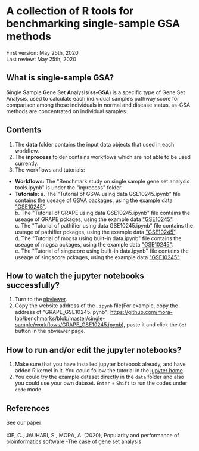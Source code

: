 # A collection of R tools for benchmarking single-sample GSA methods
First version: May 25th, 2020<br>
Last review: May 25th, 2020
## What is single-sample GSA?
**S**ingle **S**ample **G**ene **S**et **A**nalysis(**ss-GSA**) is a specific type of Gene Set Analysis, used to calculate each individual sample’s pathway score for comparison among those individuals in normal and disease status. ss-GSA methods are concentrated on individual samples.
## Contents
1. The **data** folder contains the input data objects that used in each workflow. <br>
2. The **inprocess** folder contains workflows which are not able to be used currently. <br>
3. The workflows and tutorials:
* **Workflows:**
The "Benchmark study on single sample gene set analysis tools.ipynb" is under the "inprocess" folder.
* **Tutorials:**
a. The "Tutorial of GSVA using data GSE10245.ipynb" file contains the useage of GSVA packages, using the example data ["GSE10245"](https://github.com/mora-lab/benchmarks/blob/master/single-sample/workflows/data/GSE10245.RDS). <br>
b. The "Tutorial of GRAPE using data GSE10245.ipynb" file contains the useage of GRAPE pckages, using the example data ["GSE10245"](https://github.com/mora-lab/benchmarks/blob/master/single-sample/workflows/data/GSE10245.RDS). <br>
c. The "Tutorial of pathifier using data GSE10245.ipynb" file contains the useage of pathifier pckages, using the example data ["GSE10245"](https://github.com/mora-lab/benchmarks/blob/master/single-sample/workflows/data/GSE10245.RDS). <br>
d. The "Tutorial of mogsa using built-in data.ipynb" file contains the useage of mogsa pckages, using the example data ["GSE10245"](https://github.com/mora-lab/benchmarks/blob/master/single-sample/workflows/data/GSE10245.RDS). <br>
e. The "Tutorial of singscore using built-in data.ipynb" file contains the useage of singscore pckages, using the example data ["GSE10245"](https://github.com/mora-lab/benchmarks/blob/master/single-sample/workflows/data/GSE10245.RDS). 

## How to watch the jupyter notebooks successfully?
1. Turn to the [nbviewer](https://nbviewer.jupyter.org/).
2. Copy the website address of the `.ipynb` file(For example, copy the address of "GRAPE_GSE10245.ipynb": https://github.com/mora-lab/benchmarks/blob/master/single-sample/workflows/GRAPE_GSE10245.ipynb), paste it and click the `Go!` button in the nbviewer page.
## How to run and/or edit the jupyter notebooks?
1. Make sure that you have installed jupyter botebook already, and have added R kernel in it. You could follow the tutorial in the [jupyter home](https://jupyter.org/install).
2. You could try the example dataset directly in the `data` folder and also you could use your own dataset. `Enter` + `Shift` to  run the codes under `code` mode. 
## References
See our paper:<br><br>
XIE, C., JAUHARI, S., MORA, A. (2020), Popularity and performance of bioinformatics software -The case of gene set analysis
